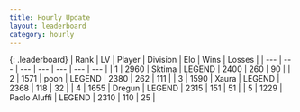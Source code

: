 ```yaml
---
title: Hourly Update
layout: leaderboard
category: hourly
---
```


{: .leaderboard}
| Rank | LV | Player | Division | Elo | Wins | Losses |
| --- | --- | --- | --- | --- | --- | --- |
| <span data-change="0">1</span> | 2960 | <span title="ID: 353063">Sktima</span> | LEGEND | <span data-change="0">2400</span> | <span data-change="0">260</span> | <span data-change="0">90</span> |
| <span data-change="1">2</span> | 1571 | <span title="ID: 540690">poon</span> | LEGEND | <span data-change="10">2380</span> | <span data-change="1">262</span> | <span data-change="0">111</span> |
| <span data-change="-1">3</span> | 1590 | <span title="ID: 200908">Xaura</span> | LEGEND | <span data-change="-5">2368</span> | <span data-change="5">118</span> | <span data-change="2">32</span> |
| <span data-change="0">4</span> | 1655 | <span title="ID: 337810">Dregun</span> | LEGEND | <span data-change="0">2315</span> | <span data-change="0">151</span> | <span data-change="0">51</span> |
| <span data-change="0">5</span> | 1229 | <span title="ID: 512212">Paolo Aluffi</span> | LEGEND | <span data-change="0">2310</span> | <span data-change="0">110</span> | <span data-change="0">25</span> |